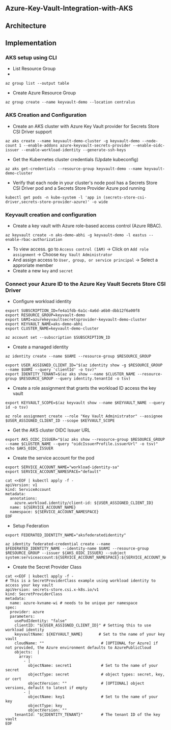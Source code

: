 ## Azure-Key-Vault-Integration-with-AKS

## Architecture

## Implementation
### AKS setup using CLI
- List Resource Group
- 
```
az group list --output table
```
- Create Azure Resource Group

```
az group create --name keyvault-demo --location centralus
```

### AKS Creation and Configuration

- Create an AKS cluster with Azure Key Vault provider for Secrets Store CSI Driver support

```
az aks create --name keyvault-demo-cluster -g keyvault-demo --node-count 1 --enable-addons azure-keyvault-secrets-provider --enable-oidc-issuer --enable-workload-identity --generate-ssh-keys
```

- Get the Kubernetes cluster credentials (Update kubeconfig)

```
az aks get-credentials --resource-group keyvault-demo --name keyvault-demo-cluster
```

- Verify that each node in your cluster's node pool has a Secrets Store CSI Driver pod and a Secrets Store Provider Azure pod running

```
kubectl get pods -n kube-system -l 'app in (secrets-store-csi-driver,secrets-store-provider-azure)' -o wide
```

### Keyvault creation and configuration

- Create a key vault with Azure role-based access control (Azure RBAC).

```
az keyvault create -n aks-demo-abhi -g keyvault-demo -l eastus --enable-rbac-authorization
```
- To view access. go to `Access control (IAM)` -> Click on `Add role assignment` -> Choose `Key Vault Administrator`
- And assign access to `User, group, or service principal` -> Select a approriate member
- Create a new `key` and `secret`

### Connect your Azure ID to the Azure Key Vault Secrets Store CSI Driver 

- Configure workload identity

```
export SUBSCRIPTION_ID=fe4a1fdb-6a1c-4a6d-a6b0-dbb12f6a00f8
export RESOURCE_GROUP=keyvault-demo
export UAMI=azurekeyvaultsecretsprovider-keyvault-demo-cluster
export KEYVAULT_NAME=aks-demo-abhi
export CLUSTER_NAME=keyvault-demo-cluster

az account set --subscription $SUBSCRIPTION_ID
```
- Create a managed identity

```
az identity create --name $UAMI --resource-group $RESOURCE_GROUP

export USER_ASSIGNED_CLIENT_ID="$(az identity show -g $RESOURCE_GROUP --name $UAMI --query 'clientId' -o tsv)"
export IDENTITY_TENANT=$(az aks show --name $CLUSTER_NAME --resource-group $RESOURCE_GROUP --query identity.tenantId -o tsv)
```

- Create a role assignment that grants the workload ID access the key vault

```
export KEYVAULT_SCOPE=$(az keyvault show --name $KEYVAULT_NAME --query id -o tsv)

az role assignment create --role "Key Vault Administrator" --assignee $USER_ASSIGNED_CLIENT_ID --scope $KEYVAULT_SCOPE
```

- Get the AKS cluster OIDC Issuer URL 

```
export AKS_OIDC_ISSUER="$(az aks show --resource-group $RESOURCE_GROUP --name $CLUSTER_NAME --query "oidcIssuerProfile.issuerUrl" -o tsv)"
echo $AKS_OIDC_ISSUER
```

- Create the service account for the pod

```
export SERVICE_ACCOUNT_NAME="workload-identity-sa"
export SERVICE_ACCOUNT_NAMESPACE="default" 
```

```
cat <<EOF | kubectl apply -f -
apiVersion: v1
kind: ServiceAccount
metadata:
  annotations:
    azure.workload.identity/client-id: ${USER_ASSIGNED_CLIENT_ID}
  name: ${SERVICE_ACCOUNT_NAME}
  namespace: ${SERVICE_ACCOUNT_NAMESPACE}
EOF
```

- Setup Federation

```
export FEDERATED_IDENTITY_NAME="aksfederatedidentity" 

az identity federated-credential create --name $FEDERATED_IDENTITY_NAME --identity-name $UAMI --resource-group $RESOURCE_GROUP --issuer ${AKS_OIDC_ISSUER} --subject system:serviceaccount:${SERVICE_ACCOUNT_NAMESPACE}:${SERVICE_ACCOUNT_NAME}
```

- Create the Secret Provider Class

```
cat <<EOF | kubectl apply -f -
# This is a SecretProviderClass example using workload identity to access your key vault
apiVersion: secrets-store.csi.x-k8s.io/v1
kind: SecretProviderClass
metadata:
  name: azure-kvname-wi # needs to be unique per namespace
spec:
  provider: azure
  parameters:
    usePodIdentity: "false"
    clientID: "${USER_ASSIGNED_CLIENT_ID}" # Setting this to use workload identity
    keyvaultName: ${KEYVAULT_NAME}       # Set to the name of your key vault
    cloudName: ""                         # [OPTIONAL for Azure] if not provided, the Azure environment defaults to AzurePublicCloud
    objects:  |
      array:
        - |
          objectName: secret1             # Set to the name of your secret
          objectType: secret              # object types: secret, key, or cert
          objectVersion: ""               # [OPTIONAL] object versions, default to latest if empty
        - |
          objectName: key1                # Set to the name of your key
          objectType: key
          objectVersion: ""
    tenantId: "${IDENTITY_TENANT}"        # The tenant ID of the key vault
EOF
```

